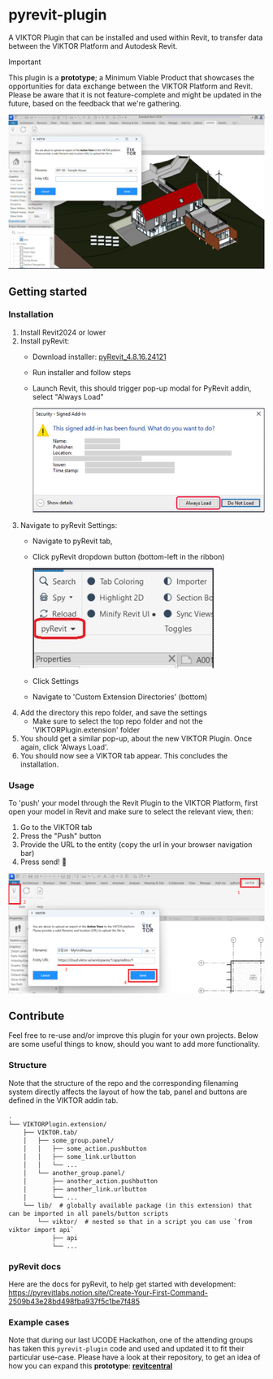 # pyrevit-plugin
A VIKTOR Plugin that can be installed and used within Revit, to transfer data between the VIKTOR Platform and Autodesk Revit.

> [!IMPORTANT]  
> This plugin is a **prototype**; a Minimum Viable Product that showcases the opportunities for data exchange between the VIKTOR Platform and Revit. 
> Please be aware that it is not feature-complete and might be updated in the future, based on the feedback that we're gathering.

![](assets/pyRevitPlugin.png)

## Getting started

### Installation

1. Install Revit2024 or lower
2. Install pyRevit:
   - Download installer: [pyRevit_4.8.16.24121](https://github.com/pyrevitlabs/pyRevit/releases/download/v4.8.16.24121%2B2117/pyRevit_4.8.16.24121_signed.exe)
   - Run installer and follow steps
   - Launch Revit, this should trigger pop-up modal for PyRevit addin, select "Always Load"
   
     ![](assets/RevitAddinWarning.png)
3. Navigate to pyRevit Settings:
   - Navigate to pyRevit tab, 
   - Click pyRevit dropdown button (bottom-left in the ribbon)
   
     ![](assets/pyRevitTab.png)
   - Click Settings
   - Navigate to 'Custom Extension Directories' (bottom)
4. Add the directory this repo folder, and save the settings
   - Make sure to select the top repo folder and not the 'VIKTORPlugin.extension' folder
5. You should get a similar pop-up, about the new VIKTOR Plugin. Once again, click 'Always Load'.
6. You should now see a VIKTOR tab appear. This concludes the installation.

### Usage

To 'push' your model through the Revit Plugin to the VIKTOR Platform, first open your model in Revit and make sure to select the relevant view, then:
1. Go to the VIKTOR tab
2. Press the "Push" button
3. Provide the URL to the entity (copy the url in your browser navigation bar)
4. Press send! 🚀

![](assets/RevitPluginSteps.png)

## Contribute
Feel free to re-use and/or improve this plugin for your own projects. Below are some useful things to know, should you want to add more functionality.

### Structure

Note that the structure of the repo and the corresponding filenaming system directly affects the layout of how the tab, panel and buttons are defined
in the VIKTOR addin tab.

```
.
└── VIKTORPlugin.extension/
    ├── VIKTOR.tab/
    │   ├── some_group.panel/
    │   │   ├── some_action.pushbutton
    │   │   ├── some_link.urlbutton
    │   │   └── ...
    │   └── another_group.panel/
    │       ├── another_action.pushbutton
    │       ├── another_link.urlbutton
    │       └── ...
    └── lib/  # globally available package (in this extension) that can be imported in all panels/button scripts
        └── viktor/  # nested so that in a script you can use `from viktor import api`
            ├── api
            └── ...
```

### pyRevit docs

Here are the docs for pyRevit, to help get started with development: https://pyrevitlabs.notion.site/Create-Your-First-Command-2509b43e28bd498fba937f5c1be7f485

### Example cases

Note that during our last UCODE Hackathon, one of the attending groups has taken this `pyrevit-plugin` code and used and updated it to fit their particular use-case.
Please have a look at their repository, to get an idea of how you can expand this **prototype**:  **[revitcentral](https://github.com/SvenDeLeau/revitcentral)**